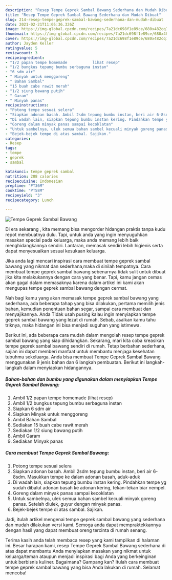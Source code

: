 ```yaml
---
description: "Resep Tempe Geprek Sambal Bawang Sederhana dan Mudah Dibuat"
title: "Resep Tempe Geprek Sambal Bawang Sederhana dan Mudah Dibuat"
slug: 214-resep-tempe-geprek-sambal-bawang-sederhana-dan-mudah-dibuat
date: 2021-02-21T11:05:36.326Z
image: https://img-global.cpcdn.com/recipes/7a21dc698f1e89ce/680x482cq70/tempe-geprek-sambal-bawang-foto-resep-utama.jpg
thumbnail: https://img-global.cpcdn.com/recipes/7a21dc698f1e89ce/680x482cq70/tempe-geprek-sambal-bawang-foto-resep-utama.jpg
cover: https://img-global.cpcdn.com/recipes/7a21dc698f1e89ce/680x482cq70/tempe-geprek-sambal-bawang-foto-resep-utama.jpg
author: Jayden Keller
ratingvalue: 5
reviewcount: 3
recipeingredient:
- "1/2 papan tempe homemade           lihat resep"
- "1/2 bungkus tepung bumbu serbaguna instan"
- "6 sdm air"
- " Minyak untuk menggoreng"
- " Bahan Sambal"
- "15 buah cabe rawit merah"
- "1/2 siung bawang putih"
- " Garam"
- " Minyak panas"
recipeinstructions:
- "Potong tempe sesuai selera"
- "Siapkan adonan basah. Ambil 2sdm tepung bumbu instan, beri air 6-8sdm. Masukkan tempe ke dalam adonan basah, aduk-aduk"
- "Di wadah lain, siapkan tepung bumbu instan kering. Pindahkan tempe yg sudah dibalut adonan basah ke adonan kering, tekan-tekan biar nempel."
- "Goreng dalam minyak panas sampai kecoklatan"
- "Untuk sambelnya, ulek semua bahan sambel kecuali minyak goreng panas. Setelah diulek, guyur dengan minyak panas."
- "Bejek-bejek tempe di atas sambal. Sajikan."
categories:
- Resep
tags:
- tempe
- geprek
- sambal

katakunci: tempe geprek sambal 
nutrition: 208 calories
recipecuisine: Indonesian
preptime: "PT36M"
cooktime: "PT58M"
recipeyield: "3"
recipecategory: Lunch

---
```



![Tempe Geprek Sambal Bawang](https://img-global.cpcdn.com/recipes/7a21dc698f1e89ce/680x482cq70/tempe-geprek-sambal-bawang-foto-resep-utama.jpg)

Di era  sekarang , kita memang bisa mengorder hidangan praktis tanpa kudu repot membuatnya dulu. Tapi, untuk anda yang ingin menyuguhkan masakan special pada keluarga, maka anda memang lebih baik menghidangkannya sendiri. Lantaran, memasak sendiri lebih higienis serta dapat menyesuaikan sesuai kesukaan keluarga.

Jika anda lagi mencari inspirasi cara membuat tempe geprek sambal bawang yang nikmat dan sederhana,maka di sinilah tempatnya. Cara membuat tempe geprek sambal bawang  sebenarnya tidak sulit untuk dibuat jika kita melakukannya dengan cara yang benar. Tapi, kamu jangan cemas akan gagal dalam memasaknya 
karena dalam artikel ini kami akan mengupas tempe geprek sambal bawang dengan cermat.  



Nah bagi kamu yang akan memasak tempe geprek sambal bawang yang sederhana, ada beberapa tahap yang bisa dilakukan, pertama memilih jenis bahan, kemudian penentuan bahan segar, sampai cara membuat dan menyajikannya. Anda Tidak usah pusing kalau ingin menyiapkan tempe geprek sambal bawang yang lezat di rumah. Sebab, asalkan kamu  tahu triknya, maka hidangan ini bisa menjadi suguhan yang istimewa.

Berikut ini, ada beberapa cara mudah dalam mengolah resep tempe geprek sambal bawang yang siap dihidangkan. Sekarang, mari kita coba kreasikan tempe geprek sambal bawang sendiri di rumah. Tetap berbahan sederhana, sajian ini dapat memberi manfaat untuk membantu menjaga kesehatan tubuhmu sekeluarga. Anda bisa membuat Tempe Geprek Sambal Bawang menggunakan 9 jenis bahan dan 6 langkah pembuatan. Berikut ini langkah-langkah dalam menyiapkan hidangannya.

<!--inarticleads1-->

##### Bahan-bahan dan bumbu yang digunakan dalam menyiapkan Tempe Geprek Sambal Bawang:

1. Ambil 1/2 papan tempe homemade           (lihat resep)
1. Ambil 1/2 bungkus tepung bumbu serbaguna instan
1. Siapkan 6 sdm air
1. Siapkan  Minyak untuk menggoreng
1. Ambil  Bahan Sambal
1. Sediakan 15 buah cabe rawit merah
1. Sediakan 1/2 siung bawang putih
1. Ambil  Garam
1. Sediakan  Minyak panas




<!--inarticleads2-->

##### Cara membuat Tempe Geprek Sambal Bawang:

1. Potong tempe sesuai selera
1. Siapkan adonan basah. Ambil 2sdm tepung bumbu instan, beri air 6-8sdm. Masukkan tempe ke dalam adonan basah, aduk-aduk
1. Di wadah lain, siapkan tepung bumbu instan kering. Pindahkan tempe yg sudah dibalut adonan basah ke adonan kering, tekan-tekan biar nempel.
1. Goreng dalam minyak panas sampai kecoklatan
1. Untuk sambelnya, ulek semua bahan sambel kecuali minyak goreng panas. Setelah diulek, guyur dengan minyak panas.
1. Bejek-bejek tempe di atas sambal. Sajikan.




Jadi, itulah artikel mengenai  tempe geprek sambal bawang  yang sederhana dan mudah dilakukan versi kami. Semoga anda dapat mempraktekkannya dengan hasil yang dapat membuat oreng tercinta di rumah senang. 

Terima kasih anda telah membaca resep yang kami tampilkan di halaman ini. Besar harapan kami, resep  Tempe Geprek Sambal Bawang sederhana di atas dapat membantu Anda menyiapkan masakan yang nikmat untuk keluarga/teman ataupun menjadi inspirasi bagi Anda yang berkeinginan untuk berbisnis kuliner. Bagaimana? Gampang kan? Itulah cara membuat tempe geprek sambal bawang yang bisa Anda lakukan di rumah. Selamat mencoba!

